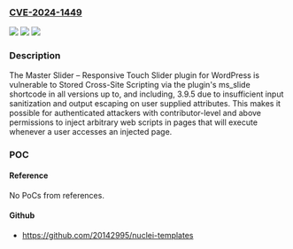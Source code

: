 ### [CVE-2024-1449](https://cve.mitre.org/cgi-bin/cvename.cgi?name=CVE-2024-1449)
![](https://img.shields.io/static/v1?label=Product&message=Master%20Slider%20%E2%80%93%20Responsive%20Touch%20Slider&color=blue)
![](https://img.shields.io/static/v1?label=Version&message=*%3C%3D%203.9.5%20&color=brighgreen)
![](https://img.shields.io/static/v1?label=Vulnerability&message=CWE-80%20Improper%20Neutralization%20of%20Script-Related%20HTML%20Tags%20in%20a%20Web%20Page%20(Basic%20XSS)&color=brighgreen)

### Description

The Master Slider – Responsive Touch Slider plugin for WordPress is vulnerable to Stored Cross-Site Scripting via the plugin's ms_slide shortcode in all versions up to, and including, 3.9.5 due to insufficient input sanitization and output escaping on user supplied attributes. This makes it possible for authenticated attackers with contributor-level and above permissions to inject arbitrary web scripts in pages that will execute whenever a user accesses an injected page.

### POC

#### Reference
No PoCs from references.

#### Github
- https://github.com/20142995/nuclei-templates

